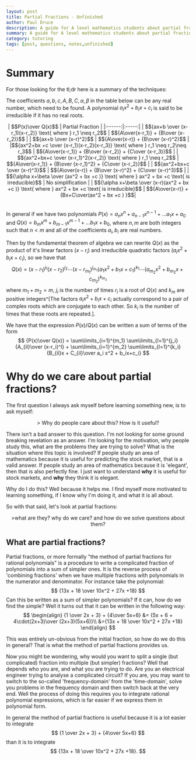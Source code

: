 ```yaml
---
layout: post
title: Partial Fractions - Unfinished
author: Paul Druce
description: A guide for A level mathematics students about partial fractions. An explanation of why the procedures work is given along with easy, medium and difficult questions.
summary: A guide for A level mathematics students about partial fractions. An explanation of why the procedures work is given along with easy, medium and difficult questions.
category: tutoring
tags: [post, questions, notes,unfinished]
---
```


# Summary
For those looking for the tl;dr here is a summary of the techniques:

The coefficients $a,b,c,A,B,C, \alpha,\beta$ in the table below can be any real number, which need to be found. A polynomial $a_ix^2 + b_ix + c_i$ is said to be irreducible if it has no real roots.

<center><table>
| $$P(x)\over Q(x)$$ | Partial Fraction |
|:------:|:-----:|
| $${ax+b \over (x-r_1)(x-r_2)} \text{ where } r_1 \neq r_2$$  | $${A\over(x-r_1)} + {B\over (x-r_2)}$$ |
| $${ax+b \over (x-r)^2}$$ | $${A\over(x-r)} + {B\over (x-r)^2}$$ |
|$${ax^2+bx +c \over (x-r_1)(x-r_2)(x-r_3)} \text{ where } r_1 \neq r_2\neq r_3$$  | $${A\over(x-r_1)} + {B\over (x-r_2)} + {C\over (x-r_3)}$$ |
| $${ax^2+bx+c \over (x-r_1)^2(x-r_2)} \text{ where } r_1 \neq r_2$$ | $${A\over(x-r_1)} + {B\over (x-r_1)^2} + {C\over (x-r_2)}$$ |
| $${ax^2+bx+c \over (x-r)^3}$$ | $${A\over(x-r)} + {B\over (x-r)^2} + {C\over (x-r)^3}$$ |
| $${\alpha x+\beta \over (ax^2 + bx +c )} \text{ where } ax^2 + bx +c \text{ is irreducible}$$ | No simplification |
| $${\alpha x+\beta \over (x-r)(ax^2 + bx +c )} \text{ where } ax^2 + bx +c \text{ is irreducible}$$  | $${A\over(x-r)} + {Bx+C\over(ax^2 + bx +c ) }$$|
</table></center>



In general if we have two polynomials $P(x) = a_n x^n + a_{n-1} x^{n-1} + \dots a_1 x + a_0$ and $Q(x) = b_m x^m + b_{m-1} x^{m-1} + \dots b_1 x + b_0$, where $n,m$ are both integers such that $n<m$ and all of the coefficients $a_i, b_i$ are real numbers.

  Then by the fundamental theorem of algebra we can rewrite $Q(x)$ as the product of it's linear factors $(x-r_i)$ and irreducible quadratic factors $(a_i x^2 + b_i x +c_i)$, so we have that
$$Q(x) = (x-r_1)^{j_1} (x-r_2)^{j_2} \cdots(x-r_{m_1})^{j_{m_1}}(a_1 x^2+ b_1x +c_1 )^{k_1}\cdots (a_{m_2} x^2+ b_{m_2}x +c_{m_2} )^{k_{m_2}}$$
where $m_1+m_2 = m$, $j_i$ is the number of times $r_i$ is a root of $Q(x)$ and $k_m$ are positive integers^[The factors $a_i x^2 + b_ix +c_i$ actually correspond to a pair of complex roots which are conjugate to each other. So $k_i$ is the number of times that these roots are repeated.].

 We have that the expression ${P(x)/ Q(x)}$ can be written a sum of terms of the form
$$
{P(x)\over Q(x)} = \sum\limits_{i=1}^{m_1} \sum\limits_{l=1}^{j_i} {A_{il}\over (x-r_i)^l} +  \sum\limits_{i=1}^{m_2} \sum\limits_{l=1}^{k_i} {B_{il}x + C_{il}\over a_i x^2 + b_ix+c_i}
$$


# Why do we care about partial fractions?

The first question I always ask myself before learning something new, is to ask myself:

<center>
> Why do people care about this? How is it useful?
</center>

There isn't a bad answer to this question. I'm not looking for some ground breaking revelation as an answer. I'm looking for the motivation, why people study this, what are the problems they are trying to solve? What is the situation where this topic is involved? If people study an area of mathematics because it is useful for predicting the stock market, that is a valid answer. If people study an area of mathematics because it is 'elegant', then that is also perfectly fine. I just want to understand **why** it is useful for stock markets, and **why** they think it is elegant.

Why do I do this? Well because it helps me. I find myself more motivated to learning something, if I know why I'm doing it, and what it is all about.

So with that said, let's look at partial fractions:

<center>
>what are they? why do we care? and how do we solve questions about them?
</center>

## What are partial fractions?

Partial fractions, or more formally "the method of partial fractions for rational polynomials" is a procedure to write a complicated fraction of polynomials into a sum of simpler ones. It is the reverse process of 'combining fractions' when we have multiple fractions with polynomials in the numerator and denominator. For instance take the polynomial:
$$
{13x + 18 \over 10x^2 + 27x +18}
$$
Can this be written as a sum of simpler polynomials? If it can, how do we find the simple?
Well it turns out that it can be written in the following way:
$$
\begin{align}
{1 \over 2x + 3} + {4\over 5x+6} &= {5x + 6 + 4\cdot(2x+3)\over (2x+3)(5x+6)}\\
&={13x + 18 \over 10x^2 + 27x +18}
\end{align}
$$

This was entirely un-obvious from the initial fraction, so how do we do this in general? That is what the method of partial fractions provides us.

Now you might be wondering, why would you want to split a single (but complicated) fraction into multiple (but simpler) fractions? Well that depends who you are, and what you are trying to do. Are you an electrical engineer trying to analyse a complicated circuit? If you are, you may want to switch to the so-called 'frequency-domain' from the 'time-domain', solve you problems in the frequency domain and then switch back at the very end. Well the process of doing this requires you to integrate rational polynomial expressions, which is far easier if we express them in polynomial form.

In general the method of partial fractions is useful because it is a lot easier to integrate
$$
{1 \over 2x + 3} + {4\over 5x+6}
$$
than it is to integrate
$$
{13x + 18 \over 10x^2 + 27x +18}.
$$

#

